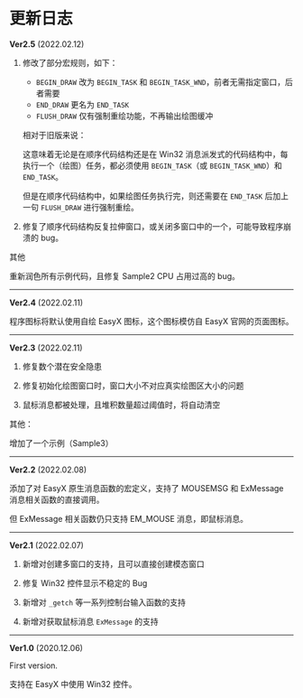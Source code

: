 # 更新日志

**Ver2.5** (2022.02.12)

1. 修改了部分宏规则，如下：
   * `BEGIN_DRAW` 改为 `BEGIN_TASK` 和 `BEGIN_TASK_WND`，前者无需指定窗口，后者需要
   * `END_DRAW` 更名为 `END_TASK`
   * `FLUSH_DRAW` 仅有强制重绘功能，不再输出绘图缓冲
   
   相对于旧版来说：
   
   这意味着无论是在顺序代码结构还是在 Win32 消息派发式的代码结构中，每执行一个（绘图）任务，都必须使用 `BEGIN_TASK`（或 `BEGIN_TASK_WND`）和 `END_TASK`。
   
   但是在顺序代码结构中，如果绘图任务执行完，则还需要在 `END_TASK` 后加上一句 `FLUSH_DRAW` 进行强制重绘。
   
2. 修复了顺序代码结构反复拉伸窗口，或关闭多窗口中的一个，可能导致程序崩溃的 bug。

其他

重新润色所有示例代码，且修复 Sample2 CPU 占用过高的 bug。

---

**Ver2.4** (2022.02.11)

程序图标将默认使用自绘 EasyX 图标，这个图标模仿自 EasyX 官网的页面图标。

---

**Ver2.3** (2022.02.11)

1. 修复数个潜在安全隐患

2. 修复初始化绘图窗口时，窗口大小不对应真实绘图区大小的问题

3. 鼠标消息都被处理，且堆积数量超过阈值时，将自动清空

其他：

增加了一个示例（Sample3）

---

**Ver2.2** (2022.02.08)

添加了对 EasyX 原生消息函数的宏定义，支持了 MOUSEMSG 和 ExMessage 消息相关函数的直接调用。

但 ExMessage 相关函数仍只支持 EM_MOUSE 消息，即鼠标消息。

---

**Ver2.1** (2022.02.07)

1. 新增对创建多窗口的支持，且可以直接创建模态窗口

2. 修复 Win32 控件显示不稳定的 Bug

3. 新增对 `_getch` 等一系列控制台输入函数的支持

4. 新增对获取鼠标消息 `ExMessage` 的支持

---

**Ver1.0** (2020.12.06)

First version.

支持在 EasyX 中使用 Win32 控件。
